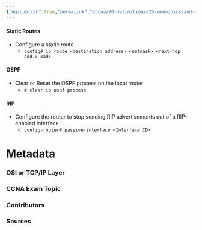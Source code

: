 ```yaml
---
{"dg-publish":true,"permalink":"/ccna/20-definitions/25-mnemonics-and-summaries/configuring-routes/","tags":["guides_ccna"]}
---
```


#### Static Routes
- Configure a static route
	- `config# ip route <destination address> <netmask> <next-hop add.> <ad>`

#### OSPF
- Clear or Reset the OSPF process on the local router
	- `# clear ip ospf process`


#### RIP
- Configure the router to stop sending RIP advertisements out of a RIP-enabled interface
	- `config-router# passive-interface <Interface ID>`




# Metadata
### OSI or TCP/IP Layer

### CCNA Exam Topic

### Contributors

### Sources
